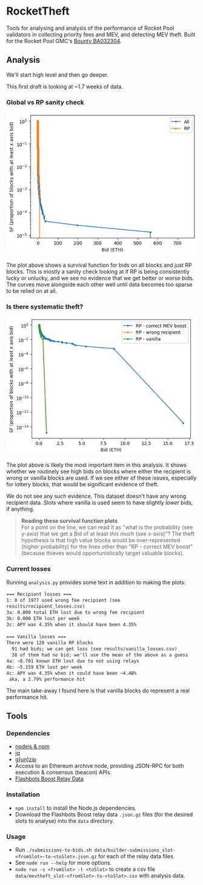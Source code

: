 # RocketTheft
Tools for analysing and analysis of the performance of Rocket Pool validators in collecting priority
fees and MEV, and detecting MEV theft. Built for the Rocket Pool GMC's
[Bounty BA032304](https://dao.rocketpool.net/t/july-2023-gmc-call-for-bounty-applications-deadline-is-july-15th/1936/6).

## Analysis
We'll start high level and then go deeper.

This first draft is looking at ~1.7 weeks of data.

### Global vs RP sanity check
![image](./results/global_vs_rp.png)

The plot above shows a survival function for bids on all blocks and just RP blocks. This is mostly a
sanity check looking at if RP is being consistently lucky or unlucky, and we see no evidence that we
get better or worse bids. The curves move alongside each other well until data becomes too sparse to
be relied on at all.

### Is there systematic theft?
![image](./results/rp_subcategories.png)

The plot above is likely the most important item in this analysis. It shows whether we routinely see
high bids on blocks where either the recipient is wrong or vanilla blocks are used. If we see either
of these issues, especially for lottery blocks, that would be significant evidence of theft.

We do not see any such evidence. This dataset doesn't have any wrong recipient data. Slots where
vanilla is used seem to have slightly _lower_ bids, if anything.

> **Reading these survival function plots**  
> For a point on the line, we can read it as "what is the probability (see y-axis) that we get a
> Bid of at least _this much_ (see x-axis)"? The theft hypothesis is that high value blocks would be
> over-represented (higher probability) for the lines other than "RP - correct MEV boost" (because
> thieves would opportunistically target valuable blocks).

### Current losses

Running `analysis.py` provides some text in addition to making the plots:

```
=== Recipient losses ===
1: 0 of 1977 used wrong fee recipient (see results/recipient_losses.csv)
3a: 0.000 total ETH lost due to wrong fee recipient
3b: 0.000 ETH lost per week
3c: APY was 4.35% when it should have been 4.35%

=== Vanilla losses ===
There were 129 vanilla RP blocks
  91 had bids; we can get loss (see results/vanilla_losses.csv)
  38 of them had no bid; we'll use the mean of the above as a guess
4a: ~8.701 known ETH lost due to not using relays
4b: ~5.159 ETH lost per week
4c: APY was 4.35% when it could have been ~4.48%
 aka, a 2.79% performance hit
 ```

The main take-away I found here is that vanilla blocks do represent a real performance hit.

## Tools
### Dependencies
- [nodejs & npm](https://nodejs.org/en)
- [jq](https://jqlang.github.io/jq/)
- [g[un]zip](https://www.gnu.org/software/gzip/)
- Access to an Ethereum archive node, providing JSON-RPC for both execution & consensus (beacon) APIs.
- [Flashbots Boost Relay Data](https://flashbots-boost-relay-public.s3.us-east-2.amazonaws.com/index.html)

### Installation
- `npm install` to install the Node.js dependencies.
- Download the Flashbots Boost relay data `.json.gz` files (for the desired slots to analyse) into the `data` directory.

### Usage
- Run `./submissions-to-bids.sh data/builder-submissions_slot-<fromSlot>-to-<toSlot>.json.gz` for each of the relay data files.
- See `node run --help` for more options.
- `node run -s <fromSlot> -t <toSlot>` to create a csv file `data/mevtheft_slot-<fromSlot>-to-<toSlot>.csv` with analysis data.
